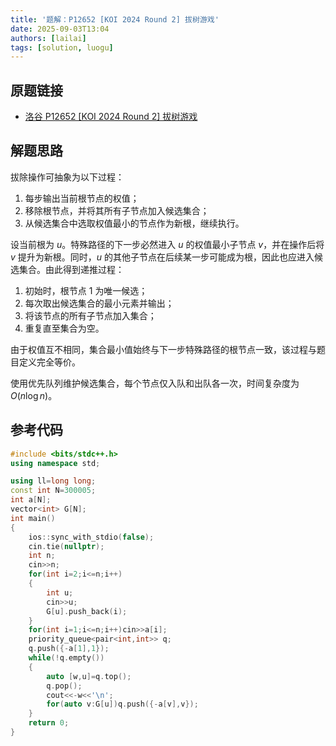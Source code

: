 ```yaml
---
title: '题解：P12652 [KOI 2024 Round 2] 拔树游戏'
date: 2025-09-03T13:04
authors: [lailai]
tags: [solution, luogu]
---
```


## 原题链接

- [洛谷 P12652 [KOI 2024 Round 2] 拔树游戏](https://www.luogu.com.cn/problem/P12652)

<!-- truncate -->

## 解题思路

拔除操作可抽象为以下过程：

1. 每步输出当前根节点的权值；
2. 移除根节点，并将其所有子节点加入候选集合；
3. 从候选集合中选取权值最小的节点作为新根，继续执行。

设当前根为 $u$。特殊路径的下一步必然进入 $u$ 的权值最小子节点 $v$，并在操作后将 $v$ 提升为新根。同时，$u$ 的其他子节点在后续某一步可能成为根，因此也应进入候选集合。由此得到递推过程：

1. 初始时，根节点 $1$ 为唯一候选；
2. 每次取出候选集合的最小元素并输出；
3. 将该节点的所有子节点加入集合；
4. 重复直至集合为空。

由于权值互不相同，集合最小值始终与下一步特殊路径的根节点一致，该过程与题目定义完全等价。

使用优先队列维护候选集合，每个节点仅入队和出队各一次，时间复杂度为 $O(n \log n)$。

## 参考代码

```cpp
#include <bits/stdc++.h>
using namespace std;

using ll=long long;
const int N=300005;
int a[N];
vector<int> G[N];
int main()
{
	ios::sync_with_stdio(false);
	cin.tie(nullptr);
	int n;
	cin>>n;
	for(int i=2;i<=n;i++)
	{
		int u;
		cin>>u;
		G[u].push_back(i);
	}
	for(int i=1;i<=n;i++)cin>>a[i];
	priority_queue<pair<int,int>> q;
	q.push({-a[1],1});
	while(!q.empty())
	{
		auto [w,u]=q.top();
		q.pop();
		cout<<-w<<'\n';
		for(auto v:G[u])q.push({-a[v],v});
	}
	return 0;
}
```
